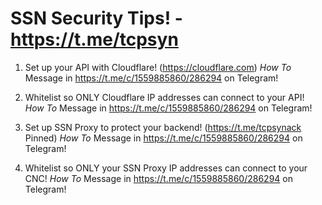 # SSN Security Tips! - https://t.me/tcpsyn

1. Set up your API with Cloudflare! (https://cloudflare.com)
*How To*
Message in https://t.me/c/1559885860/286294 on Telegram!

2. Whitelist so ONLY Cloudflare IP addresses can connect to your API!
*How To*
Message in https://t.me/c/1559885860/286294 on Telegram!

3. Set up SSN Proxy to protect your backend! (https://t.me/tcpsynack Pinned)
*How To*
Message in https://t.me/c/1559885860/286294 on Telegram!

4. Whitelist so ONLY your SSN Proxy IP addresses can connect to your CNC!
*How To*
Message in https://t.me/c/1559885860/286294 on Telegram!
